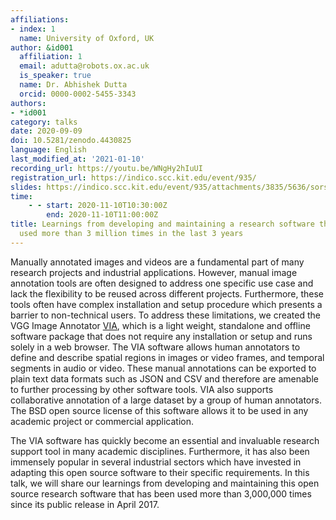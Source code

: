 ```yaml
---
affiliations:
- index: 1
  name: University of Oxford, UK
author: &id001
  affiliation: 1
  email: adutta@robots.ox.ac.uk
  is_speaker: true
  name: Dr. Abhishek Dutta
  orcid: 0000-0002-5455-3343
authors:
- *id001
category: talks
date: 2020-09-09
doi: 10.5281/zenodo.4430825
language: English
last_modified_at: '2021-01-10'
recording_url: https://youtu.be/WNgHy2hIuUI
registration_url: https://indico.scc.kit.edu/event/935/
slides: https://indico.scc.kit.edu/event/935/attachments/3835/5636/sorse_adutta_20-11-10.pdf
time:
    - - start: 2020-11-10T10:30:00Z
        end: 2020-11-10T11:00:00Z
title: Learnings from developing and maintaining a research software that has been
  used more than 3 million times in the last 3 years
---
```


Manually annotated images and videos are a fundamental part of many research projects and industrial applications. However, manual image annotation tools are often designed to address one specific use case and lack the flexibility to be reused across different projects. Furthermore, these tools often have complex installation and setup procedure which presents a barrier to non-technical users. To address these limitations, we created the VGG Image Annotator [VIA](http://www.robots.ox.ac.uk/~vgg/software/via/),  which is a light weight, standalone and offline software package that does not require any installation or setup and runs solely in a web browser. The VIA software allows human annotators to define and describe spatial regions in images or video frames,  and temporal segments in audio or video. These manual annotations can be exported to plain text data formats such as JSON and CSV and therefore are amenable to further processing by other software tools. VIA also supports collaborative annotation of a large dataset by a group of human annotators. The BSD open source license of this software allows it to be used in any academic project or commercial application.

The VIA software has quickly become an essential and invaluable research support tool in many academic disciplines. Furthermore, it has also been immensely popular in several industrial sectors which have invested in adapting this open source software to their specific requirements. In this talk, we will share our learnings from developing and maintaining this open source research software that has been used more than 3,000,000 times since its public release in April 2017.